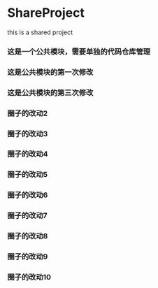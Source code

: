 # ShareProject
this is a shared project

### 这是一个公共模块，需要单独的代码仓库管理
### 这是公共模块的第一次修改
### 这是公共模块的第三次修改
### 圈子的改动2
### 圈子的改动3


### 圈子的改动4
### 圈子的改动5

### 圈子的改动6
### 圈子的改动7
### 圈子的改动8
### 圈子的改动9
### 圈子的改动10

